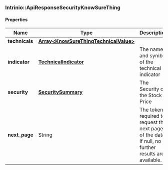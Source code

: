 

[//]: # (CLASS:Intrinio::ApiResponseSecurityKnowSureThing)

[//]: # (KIND:object)

### Intrinio::ApiResponseSecurityKnowSureThing

#### Properties

[//]: # (START_DEFINITION)

Name | Type | Description
------------ | ------------- | -------------
**technicals** | [**Array&lt;KnowSureThingTechnicalValue&gt;**](KnowSureThingTechnicalValue.md) |  &nbsp;
**indicator** | [**TechnicalIndicator**](TechnicalIndicator.md) | The name and symbol of the technical indicator &nbsp;
**security** | [**SecuritySummary**](SecuritySummary.md) | The Security of the Stock Price &nbsp;
**next_page** | String | The token required to request the next page of the data. If null, no further results are available. &nbsp;

[//]: # (END_DEFINITION)


[//]: # (CONTAINED_CLASS:Intrinio::KnowSureThingTechnicalValue)


[//]: # (CONTAINED_CLASS:Intrinio::TechnicalIndicator)


[//]: # (CONTAINED_CLASS:Intrinio::SecuritySummary)



